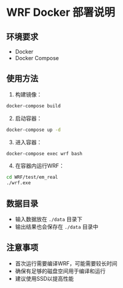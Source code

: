# WRF Docker 部署说明

## 环境要求
- Docker
- Docker Compose

## 使用方法

1. 构建镜像：
```bash
docker-compose build
```

2. 启动容器：
```bash
docker-compose up -d
```

3. 进入容器：
```bash
docker-compose exec wrf bash
```

4. 在容器内运行WRF：
```bash
cd WRF/test/em_real
./wrf.exe
```

## 数据目录
- 输入数据放在 `./data` 目录下
- 输出结果也会保存在 `./data` 目录中

## 注意事项
- 首次运行需要编译WRF，可能需要较长时间
- 确保有足够的磁盘空间用于编译和运行
- 建议使用SSD以提高性能 